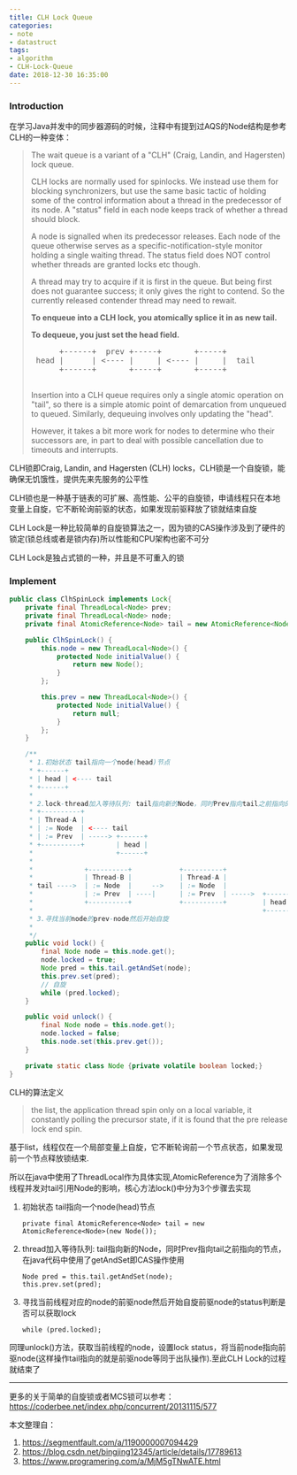 ```yaml
---
title: CLH Lock Queue
categories:
- note
- datastruct
tags:
- algorithm
- CLH-Lock-Queue
date: 2018-12-30 16:35:00
---
```




### Introduction

在学习Java并发中的同步器源码的时候，注释中有提到过AQS的Node结构是参考CLH的一种变体：

> The wait queue is a variant of a "CLH" (Craig, Landin, and Hagersten) lock queue. 
>
> CLH locks are normally used for spinlocks.  We instead use them for blocking synchronizers, but use the same basic tactic of holding some of the control information about a thread in the predecessor of its node.  A "status" field in each node keeps track of whether a thread should block.  
>
> A node is signalled when its predecessor releases.  Each node of the queue otherwise serves as a specific-notification-style monitor holding a single waiting thread. The status field does NOT control whether threads are granted locks etc though.  
>
> A thread may try to acquire if it is first in the queue. But being first does not guarantee success; it only gives the right to contend.  So the currently released contender thread may need to rewait.
>
> **To enqueue into a CLH lock, you atomically splice it in as new tail.** 
>
> **To dequeue, you just set the head field.**
>
>  <pre class="nhi">
>       +------+  prev +-----+       +-----+
>  head |      | &lt;---- |     | &lt;---- |     |  tail
>       +------+       +-----+       +-----+
>  </pre>
>
> Insertion into a CLH queue requires only a single atomic operation on "tail", so there is a simple atomic point of demarcation from unqueued to queued. Similarly, dequeuing involves only updating the "head". 
>
> However, it takes a bit more work for nodes to determine who their successors are, in part to deal with possible cancellation due to timeouts and interrupts.

CLH锁即Craig, Landin, and Hagersten (CLH) locks，CLH锁是一个自旋锁，能确保无饥饿性，提供先来先服务的公平性

CLH锁也是一种基于链表的可扩展、高性能、公平的自旋锁，申请线程只在本地变量上自旋，它不断轮询前驱的状态，如果发现前驱释放了锁就结束自旋

CLH Lock是一种比较简单的自旋锁算法之一，因为锁的CAS操作涉及到了硬件的锁定(锁总线或者是锁内存)所以性能和CPU架构也密不可分

CLH Lock是独占式锁的一种，并且是不可重入的锁

### Implement

``` java
public class ClhSpinLock implements Lock{
    private final ThreadLocal<Node> prev;
    private final ThreadLocal<Node> node;
    private final AtomicReference<Node> tail = new AtomicReference<Node>(new Node());

    public ClhSpinLock() {
        this.node = new ThreadLocal<Node>() {
            protected Node initialValue() {
                return new Node();
            }
        };

        this.prev = new ThreadLocal<Node>() {
            protected Node initialValue() {
                return null;
            }
        };
    }

    /**
     * 1.初始状态 tail指向一个node(head)节点 
     * +------+ 
     * | head | <---- tail 
     * +------+
     * 
     * 2.lock-thread加入等待队列: tail指向新的Node，同时Prev指向tail之前指向的节点
     * +----------+
     * | Thread-A |
     * | := Node  | <---- tail
     * | := Prev  | -----> +------+
     * +----------+        | head |
     *                     +------+ 
     * 
     *             +----------+            +----------+
     *             | Thread-B |            | Thread-A |
     * tail ---->  | := Node  |     -->    | := Node  | 
     *             | := Prev  | ----|      | := Prev  | ----->  +------+
     *             +----------+            +----------+         | head |
     *                                                          +------+ 
     * 3.寻找当前node的prev-node然后开始自旋
     * 
     */
    public void lock() {
        final Node node = this.node.get();
        node.locked = true;
        Node pred = this.tail.getAndSet(node);
        this.prev.set(pred);
        // 自旋
        while (pred.locked);
    }

    public void unlock() {
        final Node node = this.node.get();
        node.locked = false;
        this.node.set(this.prev.get());
    }

    private static class Node {private volatile boolean locked;}
}
```

CLH的算法定义

> the list, the application thread spin only on a local variable, it constantly polling the precursor state, if it is found that the pre release lock end spin.

基于list，线程仅在一个局部变量上自旋，它不断轮询前一个节点状态，如果发现前一个节点释放锁结束.

所以在java中使用了ThreadLocal作为具体实现,AtomicReference为了消除多个线程并发对tail引用Node的影响，核心方法lock()中分为3个步骤去实现

1. 初始状态 tail指向一个node(head)节点

    ```
    private final AtomicReference<Node> tail = new AtomicReference<Node>(new Node());
    ```

2. thread加入等待队列: tail指向新的Node，同时Prev指向tail之前指向的节点，在java代码中使用了getAndSet即CAS操作使用

    ```
    Node pred = this.tail.getAndSet(node);
    this.prev.set(pred);
    ```

3. 寻找当前线程对应的node的前驱node然后开始自旋前驱node的status判断是否可以获取lock

    ```
    while (pred.locked);
    ```

同理unlock()方法，获取当前线程的node，设置lock status，将当前node指向前驱node(这样操作tail指向的就是前驱node等同于出队操作).至此CLH Lock的过程就结束了

-----

更多的关于简单的自旋锁或者MCS锁可以参考：https://coderbee.net/index.php/concurrent/20131115/577

本文整理自：

1. https://segmentfault.com/a/1190000007094429
2. https://blog.csdn.net/bingjing12345/article/details/17789613
3. https://www.programering.com/a/MjM5gTNwATE.html